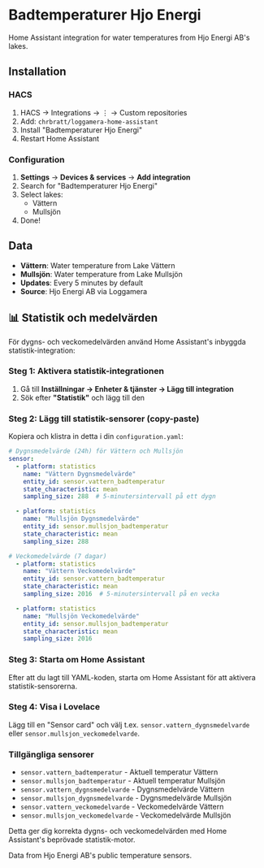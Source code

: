 # Badtemperaturer Hjo Energi

Home Assistant integration for water temperatures from Hjo Energi AB's lakes.

## Installation

### HACS
1. HACS → Integrations → ⋮ → Custom repositories
2. Add: `chrbratt/loggamera-home-assistant`
3. Install "Badtemperaturer Hjo Energi"
4. Restart Home Assistant

### Configuration
1. **Settings** → **Devices & services** → **Add integration**
2. Search for "Badtemperaturer Hjo Energi"
3. Select lakes:
   - Vättern
   - Mullsjön
4. Done!

## Data
- **Vättern**: Water temperature from Lake Vättern
- **Mullsjön**: Water temperature from Lake Mullsjön  
- **Updates**: Every 5 minutes by default
- **Source**: Hjo Energi AB via Loggamera

## 📊 Statistik och medelvärden

För dygns- och veckomedelvärden använd Home Assistant's inbyggda statistik-integration:

### Steg 1: Aktivera statistik-integrationen
1. Gå till **Inställningar → Enheter & tjänster → Lägg till integration**
2. Sök efter **"Statistik"** och lägg till den

### Steg 2: Lägg till statistik-sensorer (copy-paste)

Kopiera och klistra in detta i din `configuration.yaml`:

```yaml
# Dygnsmedelvärde (24h) för Vättern och Mullsjön
sensor:
  - platform: statistics
    name: "Vättern Dygnsmedelvärde"
    entity_id: sensor.vattern_badtemperatur
    state_characteristic: mean
    sampling_size: 288  # 5-minutersintervall på ett dygn

  - platform: statistics
    name: "Mullsjön Dygnsmedelvärde"
    entity_id: sensor.mullsjon_badtemperatur
    state_characteristic: mean
    sampling_size: 288

# Veckomedelvärde (7 dagar)
  - platform: statistics
    name: "Vättern Veckomedelvärde"
    entity_id: sensor.vattern_badtemperatur
    state_characteristic: mean
    sampling_size: 2016  # 5-minutersintervall på en vecka

  - platform: statistics
    name: "Mullsjön Veckomedelvärde"
    entity_id: sensor.mullsjon_badtemperatur
    state_characteristic: mean
    sampling_size: 2016
```

### Steg 3: Starta om Home Assistant
Efter att du lagt till YAML-koden, starta om Home Assistant för att aktivera statistik-sensorerna.

### Steg 4: Visa i Lovelace
Lägg till en "Sensor card" och välj t.ex. `sensor.vattern_dygnsmedelvarde` eller `sensor.mullsjon_veckomedelvarde`.

### Tillgängliga sensorer
- `sensor.vattern_badtemperatur` - Aktuell temperatur Vättern
- `sensor.mullsjon_badtemperatur` - Aktuell temperatur Mullsjön
- `sensor.vattern_dygnsmedelvarde` - Dygnsmedelvärde Vättern
- `sensor.mullsjon_dygnsmedelvarde` - Dygnsmedelvärde Mullsjön
- `sensor.vattern_veckomedelvarde` - Veckomedelvärde Vättern
- `sensor.mullsjon_veckomedelvarde` - Veckomedelvärde Mullsjön

Detta ger dig korrekta dygns- och veckomedelvärden med Home Assistant's beprövade statistik-motor.

Data from Hjo Energi AB's public temperature sensors. 